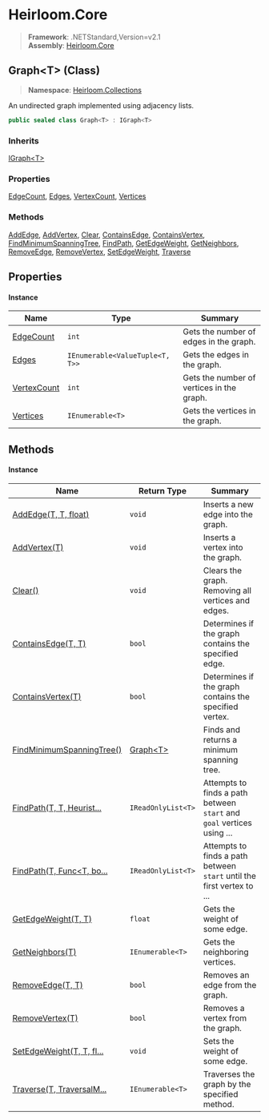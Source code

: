 # Heirloom.Core

> **Framework**: .NETStandard,Version=v2.1  
> **Assembly**: [Heirloom.Core][0]

## Graph\<T> (Class)

> **Namespace**: [Heirloom.Collections][0]

An undirected graph implemented using adjacency lists.

```cs
public sealed class Graph<T> : IGraph<T>
```

### Inherits

[IGraph\<T>][1]

### Properties

[EdgeCount][2], [Edges][3], [VertexCount][4], [Vertices][5]

### Methods

[AddEdge][6], [AddVertex][7], [Clear][8], [ContainsEdge][9], [ContainsVertex][10], [FindMinimumSpanningTree][11], [FindPath][12], [GetEdgeWeight][13], [GetNeighbors][14], [RemoveEdge][15], [RemoveVertex][16], [SetEdgeWeight][17], [Traverse][18]

## Properties

#### Instance

| Name             | Type                            | Summary                                   |
|------------------|---------------------------------|-------------------------------------------|
| [EdgeCount][2]   | `int`                           | Gets the number of edges in the graph.    |
| [Edges][3]       | `IEnumerable<ValueTuple<T, T>>` | Gets the edges in the graph.              |
| [VertexCount][4] | `int`                           | Gets the number of vertices in the graph. |
| [Vertices][5]    | `IEnumerable<T>`                | Gets the vertices in the graph.           |

## Methods

#### Instance

| Name                            | Return Type        | Summary                                                                |
|---------------------------------|--------------------|------------------------------------------------------------------------|
| [AddEdge(T, T, float)][6]       | `void`             | Inserts a new edge into the graph.                                     |
| [AddVertex(T)][7]               | `void`             | Inserts a vertex into the graph.                                       |
| [Clear()][8]                    | `void`             | Clears the graph. Removing all vertices and edges.                     |
| [ContainsEdge(T, T)][9]         | `bool`             | Determines if the graph contains the specified edge.                   |
| [ContainsVertex(T)][10]         | `bool`             | Determines if the graph contains the specified vertex.                 |
| [FindMinimumSpanningTree()][11] | [Graph\<T>][19]    | Finds and returns a minimum spanning tree.                             |
| [FindPath(T, T, Heurist...][12] | `IReadOnlyList<T>` | Attempts to finds a path between `start` and `goal` vertices using ... |
| [FindPath(T, Func<T, bo...][12] | `IReadOnlyList<T>` | Attempts to finds a path between `start` until the first vertex to ... |
| [GetEdgeWeight(T, T)][13]       | `float`            | Gets the weight of some edge.                                          |
| [GetNeighbors(T)][14]           | `IEnumerable<T>`   | Gets the neighboring vertices.                                         |
| [RemoveEdge(T, T)][15]          | `bool`             | Removes an edge from the graph.                                        |
| [RemoveVertex(T)][16]           | `bool`             | Removes a vertex from the graph.                                       |
| [SetEdgeWeight(T, T, fl...][17] | `void`             | Sets the weight of some edge.                                          |
| [Traverse(T, TraversalM...][18] | `IEnumerable<T>`   | Traverses the graph by the specified method.                           |

[0]: ../../Heirloom.Core.md
[1]: IGraph[T].md
[2]: Graph[T]/EdgeCount.md
[3]: Graph[T]/Edges.md
[4]: Graph[T]/VertexCount.md
[5]: Graph[T]/Vertices.md
[6]: Graph[T]/AddEdge.md
[7]: Graph[T]/AddVertex.md
[8]: Graph[T]/Clear.md
[9]: Graph[T]/ContainsEdge.md
[10]: Graph[T]/ContainsVertex.md
[11]: Graph[T]/FindMinimumSpanningTree.md
[12]: Graph[T]/FindPath.md
[13]: Graph[T]/GetEdgeWeight.md
[14]: Graph[T]/GetNeighbors.md
[15]: Graph[T]/RemoveEdge.md
[16]: Graph[T]/RemoveVertex.md
[17]: Graph[T]/SetEdgeWeight.md
[18]: Graph[T]/Traverse.md
[19]: Graph[T].md
